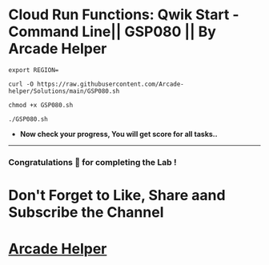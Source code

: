 # Cloud Run Functions: Qwik Start - Command Line|| GSP080 || By Arcade Helper
```
export REGION=
```
```
curl -O https://raw.githubusercontent.com/Arcade-helper/Solutions/main/GSP080.sh

chmod +x GSP080.sh

./GSP080.sh
```

* **Now check your progress, You will get score for all tasks..**
---

### Congratulations 🎉 for completing the Lab !

# Don't Forget to Like, Share aand Subscribe the Channel

# [Arcade Helper](https://www.youtube.com/@ArcadeHelper1418)
